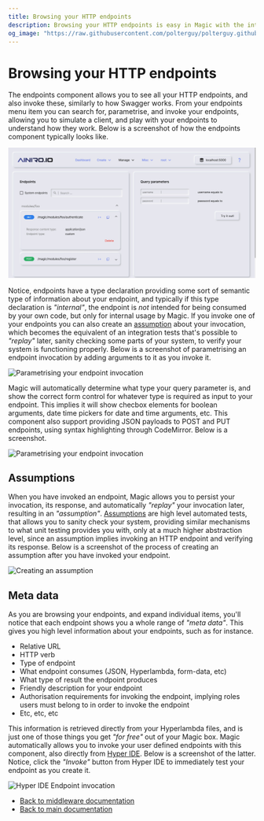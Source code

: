 ```yaml
---
title: Browsing your HTTP endpoints
description: Browsing your HTTP endpoints is easy in Magic with the integrated 'Swagger component' that comes with Magic out of the box. This component also allows you to invoke your endpoints, with any payload/arguments you wish, to see the result of your invocation immediately.
og_image: "https://raw.githubusercontent.com/polterguy/polterguy.github.io/master/images/og-endpoints.jpg"
---
```


# Browsing your HTTP endpoints

The endpoints component allows you to see all your HTTP endpoints, and also invoke these, similarly
to how Swagger works. From your endpoints menu item you can search for, parametrise, and invoke
your endpoints, allowing you to simulate a client, and play with your endpoints to understand how
they work. Below is a screenshot of how the endpoints component typically looks like.

![Endpoints](https://raw.githubusercontent.com/polterguy/polterguy.github.io/master/images/endpoints.jpg)

Notice, endpoints have a type declaration providing some sort of semantic type of information about
your endpoint, and typically if this type declaration is _"internal"_, the endpoint is _not_
intended for being consumed by your own code, but only for internal usage by Magic.
If you invoke one of your endpoints you can also create an [assumption](/documentation/magic/components/assumptions/)
about your invocation, which becomes the equivalent of an integration tests that's possible to _"replay"_
later, sanity checking some parts of your system, to verify your system is functioning properly.
Below is a screenshot of parametrising an endpoint invocation by adding arguments to it as
you invoke it.

![Parametrising your endpoint invocation](https://raw.githubusercontent.com/polterguy/polterguy.github.io/master/images/endpoint-parameter.jpg)

Magic will automatically determine what type your query parameter is, and show the correct form
control for whatever type is required as input to your endpoint. This implies it will show checbox
elements for boolean arguments, date time pickers for date and time arguments, etc. This component also
support providing JSON payloads to POST and PUT endpoints, using syntax highlighting through CodeMirror.
Below is a screenshot.

![Parametrising your endpoint invocation](https://raw.githubusercontent.com/polterguy/polterguy.github.io/master/images/endpoint-post.jpg)

## Assumptions

When you have invoked an endpoint, Magic allows you to persist your invocation, its response, and automatically
_"replay"_ your invocation later, resulting in an _"assumption"_.
[Assumptions](/documentation/magic/components/assumptions/) are high level automated tests, that allows you to
sanity check your system, providing similar mechanisms to what unit testing provides you with, only at
a much higher abstraction level, since an assumption implies invoking an HTTP endpoint and verifying
its response. Below is a screenshot of the process of creating an assumption after you have invoked your
endpoint.

![Creating an assumption](https://raw.githubusercontent.com/polterguy/polterguy.github.io/master/images/new-assumption.jpg)

## Meta data

As you are browsing your endpoints, and expand individual items, you'll notice that each endpoint shows you a
whole range of _"meta data"_. This gives you high level information about your endpoints, such as for instance.

* Relative URL
* HTTP verb
* Type of endpoint
* What endpoint consumes (JSON, Hyperlambda, form-data, etc)
* What type of result the endpoint produces
* Friendly description for your endpoint
* Authorisation requirements for invoking the endpoint, implying roles users must belong to in order to invoke the endpoint
* Etc, etc, etc

This information is retrieved directly from your Hyperlambda files, and is just one of those things
you get _"for free"_ out of your Magic box. Magic automatically allows you to invoke your user defined endpoints
with this component, also directly from [Hyper IDE](/documentation/magic/components/hyper-ide/). Below is a screenshot
of the latter. Notice, click the _"Invoke"_ button from Hyper IDE to immediately test your endpoint as you create it.

![Hyper IDE Endpoint invocation](https://raw.githubusercontent.com/polterguy/polterguy.github.io/master/images/hyper-ide-endpoints.jpg)

* [Back to middleware documentation](/documentation/magic/)
* [Back to main documentation](/documentation/)
